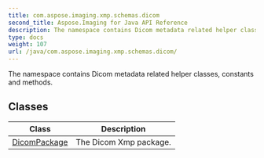 ```yaml
---
title: com.aspose.imaging.xmp.schemas.dicom
second_title: Aspose.Imaging for Java API Reference
description: The namespace contains Dicom metadata related helper classes constants and methods.
type: docs
weight: 107
url: /java/com.aspose.imaging.xmp.schemas.dicom/
---
```


The namespace contains Dicom metadata related helper classes, constants and methods.


## Classes

| Class | Description |
| --- | --- |
| [DicomPackage](../com.aspose.imaging.xmp.schemas.dicom/dicompackage) | The Dicom Xmp package. |
